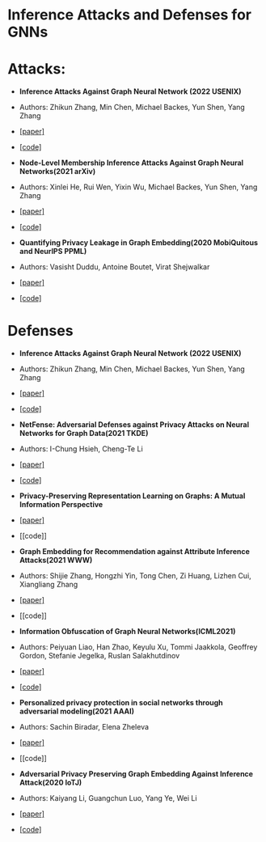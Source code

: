 # Inference Attacks and Defenses for GNNs

# Attacks:

- **Inference Attacks Against Graph Neural Network (2022 USENIX)**
- Authors: Zhikun Zhang, Min Chen, Michael Backes, Yun Shen, Yang Zhang
- [[paper]](https://www.usenix.org/system/files/sec22summer_zhang-zhikun.pdf)
- [[code]](https://github.com/Zhangzhk0819/GNN-Embedding-Leaks)

- **Node-Level Membership Inference Attacks Against Graph Neural Networks(2021 arXiv)**
- Authors: Xinlei He, Rui Wen, Yixin Wu, Michael Backes, Yun Shen, Yang Zhang
- [[paper]](https://arxiv.org/pdf/2102.05429.pdf)
- [[code]]()

- **Quantifying Privacy Leakage in Graph Embedding(2020 MobiQuitous and NeurIPS PPML)**
- Authors: Vasisht Duddu, Antoine Boutet, Virat Shejwalkar
- [[paper]](https://arxiv.org/pdf/2010.00906.pdf)
- [[code]](https://github.com/vasishtduddu/GraphLeaks)


# Defenses
- **Inference Attacks Against Graph Neural Network (2022 USENIX)**
- Authors: Zhikun Zhang, Min Chen, Michael Backes, Yun Shen, Yang Zhang
- [[paper]](https://www.usenix.org/system/files/sec22summer_zhang-zhikun.pdf)
- [[code]](https://github.com/Zhangzhk0819/GNN-Embedding-Leaks)

- **NetFense: Adversarial Defenses against Privacy Attacks on Neural Networks for Graph Data(2021 TKDE)**
- Authors: I-Chung Hsieh, Cheng-Te Li
- [[paper]](https://arxiv.org/pdf/2106.11865.pdf)
- [[code]]()

- **Privacy-Preserving Representation Learning on Graphs: A Mutual Information Perspective**
- [[paper]](https://dl.acm.org/doi/pdf/10.1145/3447548.3467273?casa_token=lyzYuHgLz1QAAAAA:A-Sn-2RXI-uRp7pe-BuvJVVSYNUsbt3mwXANN-DLNTT5NCbEzo11V-cIeT6Y-9z-h8Ea2g7eswM)
- [[code]]

- **Graph Embedding for Recommendation against Attribute Inference Attacks(2021 WWW)**
- Authors: Shijie Zhang, Hongzhi Yin, Tong Chen, Zi Huang, Lizhen Cui, Xiangliang Zhang
- [[paper]](https://dl.acm.org/doi/abs/10.1145/3442381.3449813?casa_token=QJftjQKsufcAAAAA%3Aqpy41OVvbRVL9OId9qiUPgC5I8Knc-QYZIocdut4eSj2_L2Z9dDCwBIo7oYXF2A7_0hihQLh4Kg)
- [[code]]

- **Information Obfuscation of Graph Neural Networks(ICML2021)**
- Authors: Peiyuan Liao, Han Zhao, Keyulu Xu, Tommi Jaakkola, Geoffrey Gordon, Stefanie Jegelka, Ruslan Salakhutdinov
- [[paper]](http://proceedings.mlr.press/v139/liao21a/liao21a.pdf)
- [[code]](https://github.com/liaopeiyuan/GAL)

- **Personalized privacy protection in social networks through adversarial modeling(2021 AAAI)**
- Authors: Sachin Biradar, Elena Zheleva
- [[paper]](https://www.cs.uic.edu/~elena/pubs/biradar-ppai21.pdf)
- [[code]]

- **Adversarial Privacy Preserving Graph Embedding Against Inference Attack(2020 IoTJ)**
- Authors: Kaiyang Li, Guangchun Luo, Yang Ye, Wei Li
- [[paper]](https://arxiv.org/pdf/2008.13072.pdf)
- [[code]](https://github.com/KaiyangLi1992/Privacy-Preserving-Social-Network-Embedding)
